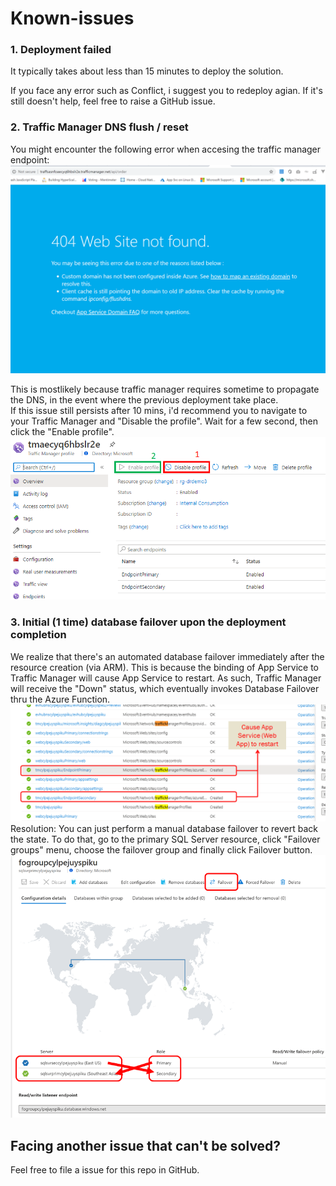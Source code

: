 # Known-issues

### 1. Deployment failed

It typically takes about less than 15 minutes to deploy the solution. 

If you face any error such as Conflict, i suggest you to redeploy agian. If it's still doesn't help, feel free to raise a GitHub issue. 


### 2. Traffic Manager DNS flush / reset
You might encounter the following error when accesing the traffic manager endpoint:
![Traffic Manager Error](images/traffic-manager-error.png)

This is mostlikely because traffic manager requires sometime to propagate the DNS, in the event where the previous deployment take place.  
If this issue still persists after 10 mins, i'd recommend you to navigate to your Traffic Manager and "Disable the profile". Wait for a few second, then click the "Enable profile".
![Traffic Mgr Reset](images/traffic-mgr-reset.png)

### 3. Initial (1 time) database failover upon the deployment completion
We realize that there's an automated database failover immediately after the resource creation (via ARM).
This is because the binding of App Service to Traffic Manager will cause App Service to restart. As such, Traffic Manager will receive the "Down" status, which eventually invokes Database Failover thru the Azure Function.
![Webapp Restart Upon Tmbinding](images/webapp-restart-upon-tmbinding.png)
Resolution: 
You can just perform a manual database failover to revert back the state. To do that, go to the primary SQL Server resource, click "Failover groups" menu, choose the failover group and finally click Failover button.
![Db Failover](images/db-failover.png)

## Facing another issue that can't be solved? 
Feel free to file a issue for this repo in GitHub.